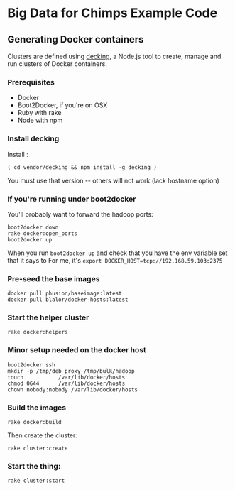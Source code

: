 # Big Data for Chimps Example Code

## Generating Docker containers


Clusters are defined using [decking](http://decking.io), a Node.js tool to create, manage and run clusters of Docker containers.

### Prerequisites

* Docker
* Boot2Docker, if you're on OSX
* Ruby with rake
* Node with npm

### Install decking

Install :

```
( cd vendor/decking && npm install -g decking )
```

You must use that version -- others will not work (lack hostname option)

### If you're running under boot2docker

You'll probably want to forward the hadoop ports:

```
boot2docker down
rake docker:open_ports
boot2docker up
```

When you run `boot2docker up` and check that you have the env variable set that it says to 
For me, it's `export DOCKER_HOST=tcp://192.168.59.103:2375`

### Pre-seed the base images

```
docker pull phusion/baseimage:latest
docker pull blalor/docker-hosts:latest
```

### Start the helper cluster

```
rake docker:helpers
```

### Minor setup needed on the docker host

```
boot2docker ssh
mkdir -p /tmp/deb_proxy /tmp/bulk/hadoop
touch		    /var/lib/docker/hosts
chmod 0644	    /var/lib/docker/hosts
chown nobody:nobody /var/lib/docker/hosts
```

### Build the images

```
rake docker:build
```

Then create the cluster:

```
rake cluster:create
```

### Start the thing:

```
rake cluster:start
```

